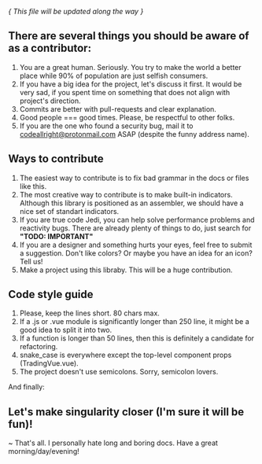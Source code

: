 *{ This file will be updated along the way }*

## There are several things you should be aware of as a contributor:

1. You are a great human. Seriously. You try to make the world a better place while 90% of population are just selfish consumers.
2. If you have a big idea for the project, let's discuss it first. It would be very sad, if you spent time on something that does not align with project's direction.
3. Commits are better with pull-requests and clear explanation.
4. Good people === good times. Please, be respectful to other folks.
5. If you are the one who found a security bug, mail it to codeallright@protonmail.com ASAP (despite the funny address name).

## Ways to contribute

1. The easiest way to contribute is to fix bad grammar in the docs or files like this.
2. The most creative way to contribute is to make built-in indicators. Although this library is positioned as an assembler, we should have a nice set of standart indicators.
3. If you are true code Jedi, you can help solve performance problems and reactivity bugs. There are already plenty of things to do, just search for **"TODO: IMPORTANT"**
4. If you are a designer and something hurts your eyes, feel free to submit a suggestion. Don't like colors? Or maybe you have an idea for an icon? Tell us!
5. Make a project using this libraby. This will be a huge contribution.

## Code style guide

1. Please, keep the lines short. 80 chars max.
2. If a .js or .vue module is significantly longer than 250 line, it might be a good idea to split it into two.
3. If a function is longer than 50 lines, then this is definitely a candidate for refactoring.
4. snake_case is everywhere except the top-level component props (TradingVue.vue).
5. The project doesn't use semicolons. Sorry, semicolon lovers.

And finally:

## Let's make singularity closer (I'm sure it will be fun)!

~
That's all. I personally hate long and boring docs. Have a great morning/day/evening!
